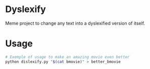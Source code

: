 # Dyslexify
Meme project to change any text into a dyslexified version of itself.

# Usage
```bash
# Exemple of usage to make an amazing movie even better
python dislexify.py "$(cat bmovie)" > better_bmovie
```

